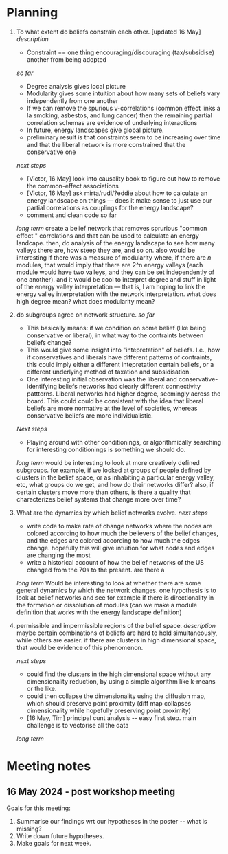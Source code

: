# Planning 
1. To what extent do beliefs constrain each other. [updated 16 May]
    *description* 
    - Constraint == one thing encouraging/discouraging (tax/subsidise) another from being adopted

    *so far*
    - Degree analysis gives local picture
    - Modularity gives some intuition about how many sets of beliefs vary independently from one another 
    - If we can remove the spurious v-correlations (common effect links a la smoking, asbestos, and lung cancer) then the remaining partial correlation schemas are evidence of underlying interactions
    - In future, energy landscapes give global picture.
    - preliminary result is that constraints seem to be increasing over time and that the liberal network is more constrained that the conservative one

    *next steps*
    - [Victor, 16 May] look into causality book to figure out how to remove the common-effect associations
    - [Victor, 16 May] ask mirta/rudi/?eddie about how to calculate an energy landscape on things — does it make sense to just use our partial correlations as couplings for the energy landscape?
    - comment and clean code so far

    *long term*
    create a belief network that removes sprurious "common effect " correlations and that can be used to calculate an energy landcape. then, do analysis of the energy landscape to see how many valleys there are, how steep they are, and so on. also would be interesting if there was a measure of modularity where, if there are *n* modules, that would imply that there are 2^n energy valleys (each module would have two valleys, and they can be set independently of one another). and it would be cool to interpret degree and stuff in light of the energy valley interpretation — that is, I am hoping to link the energy valley interpretation with the network interpretation. what does high degree mean? what does modularity mean?

2. do subgroups agree on network structure.
    *so far*
    - This basically means: if we condition on some belief (like being conservative or liberal), in what way to the contraints between beliefs change? 
    - This would give some insight into "intepretation" of beliefs. I.e., how if conservatives and liberals have different patterns of contraints, this could imply either a different intepretation certain beliefs, or a different underlying method of taxation and subsidisation.  
    - One interesting initial observation was the liberal and conservative-identifying beliefs networks had clearly different connectivity pattterns. Liberal networks had higher degree, seemingly across the board. This could could be consistent with the idea that liberal beliefs are more normative at the level of societies, whereas conservative beliefs are more individualistic. 

    *Next steps*
    - Playing around with other conditionings, or algorithmically searching for interesting conditionings is something we should do.

    *long term*
    would be interesting to look at more creatively defined subgroups. for example, if we looked at groups of people defined by clusters in the belief space, or as inhabiting a particular energy valley, etc, what groups do we get, and how do their networks differ? also, if certain clusters move more than others, is there a quality that characterizes belief systems that change more over time?

3. What are the dynamics by which belief networks evolve. 
    *next steps*
    - write code to make rate of change networks where the nodes are colored according to how much the believers of the belief changes, and the edges are colored according to how much the edges change. hopefully this will give intuition for what nodes and edges are changing the most
    - write a historical account of how the belief networks of the US changed from the 70s to the present. are there a
    
    *long term*
    Would be interesting to look at whether there are some general dynamics by which the network changes. one hypothesis is to look at belief networks and see for example if there is directionality in the formation or dissolution of modules (can we make a module definition that works with the energy landscape definition)

4. permissible and impermissible regions of the belief space.
    *description*
    maybe certain combinations of beliefs are hard to hold simultaneously, while others are easier. if there are clusters in high dimensional space, that would be evidence of this phenomenon. 

    *next steps*
    - could find the clusters in the high dimensional space without any dimensionality reduction, by using a simple algorithm like k-means or the like. 
    - could then collapse the dimensionality using the diffusion map, which should preserve point proximity (diff map collapses dimensionality while hopefully preserving point proximity)
    - [16 May, Tim] principal cunt analysis -- easy first step. main challenge is to vectorise all the data

    *long term*

# Meeting notes

## 16 May 2024 - post workshop meeting
Goals for this meeting:
1. Summarise our findings wrt our hypotheses in the poster -- what is missing?
2. Write down future hypotheses.
3. Make goals for next week. 

